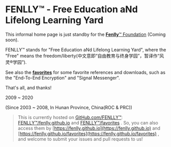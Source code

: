 FENLLY™ - Free Education aNd Lifelong Learning Yard
=================

This informal home page is just standby for the [**Fenlly**™ Foundation](https://fenlly.org)
(Coming soon).

FENLLY™ stands for "Free Education aNd Lifelong Learning Yard", where the "Free" means the freedom/liberty(中文意即“自由教育与终身学园”，暂译作“风灵®学园”).

See also the [**favorites**](https://fenlly.org/favorites) for some favorite references
and downloads, such as the "End-To-End Encryption" and "Signal Messenger".

That's all, and thanks!


2009 ~ 2020

(Since 2003 ~ 2008, In Hunan Province, China(ROC & PRC))


> This is currently hosted on [GitHub.com/FENLLY™](https://github.com/FENLLY):
> [FENLLY™/fenlly.github.io](https://github.com/FENLLY/fenlly.github.io)
> and [FENLLY™/favorites](https://github.com/FENLLY/favorites) .
> So, you can also access them by [https://fenlly.github.io](https://fenlly.github.io)
> and [https://fenlly.github.io/favorites](https://fenlly.github.io/favorites) ,
> and welcome to submit your issues and pull requests to us!
